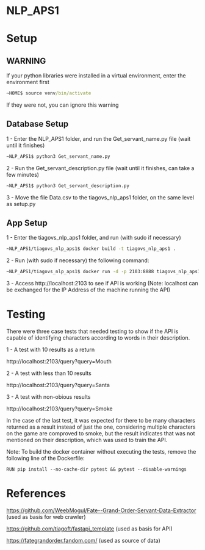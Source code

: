 # NLP_APS1

# Setup

## WARNING

If your python libraries were installed in a virtual environment, enter the environment first
```cmd
~HOME$ source venv/bin/activate
```
If they were not, you can ignore this warning 

## Database Setup

1 - Enter the NLP_APS1 folder, and run the Get_servant_name.py file (wait until it finishes)
```cmd
~NLP_APS1$ python3 Get_servant_name.py
```

2 - Run the Get_servant_description.py file (wait until it finishes, can take a few minutes)
```cmd
~NLP_APS1$ python3 Get_servant_description.py
```

3 - Move the file Data.csv to the tiagovs_nlp_aps1 folder, on the same level as setup.py 

## App Setup

1 - Enter the tiagovs_nlp_aps1 folder, and run (with sudo if necessary)
```cmd
~NLP_APS1/tiagovs_nlp_aps1$ docker build -t tiagovs_nlp_aps1 .
```

2 - Run (with sudo if necessary) the following command:
```cmd
~NLP_APS1/tiagovs_nlp_aps1$ docker run -d -p 2103:8888 tiagovs_nlp_aps1
```

3 - Access http://localhost:2103 to see if API is working (Note: localhost can be exchanged for the IP Address of the machine running the API)

# Testing

There were three case tests that needed testing to show if the API is capable of identifying characters according to words in their description.

1 - A test with 10 results as a return

http://localhost:2103/query?query=Mouth

2 - A test with less than 10 results

http://localhost:2103/query?query=Santa

3 - A test with non-obious results

http://localhost:2103/query?query=Smoke

In the case of the last test, it was expected for there to be many characters returned as a result instead of just the one, considering multiple characters on the game are comproved to smoke, but the result indicates that was not mentioned on their description, which was used to train the API.

Note: To build the docker container without executing the tests, remove the following line of the Dockerfile:
```docker
RUN pip install --no-cache-dir pytest && pytest --disable-warnings
```

# References

https://github.com/WeebMogul/Fate--Grand-Order-Servant-Data-Extractor (used as basis for web crawler)

https://github.com/tiagoft/fastapi_template (used as basis for API)

https://fategrandorder.fandom.com/ (used as source of data)

